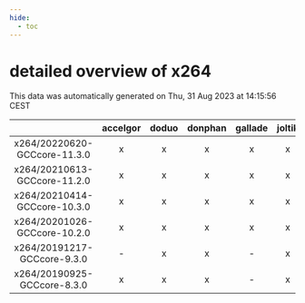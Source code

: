 ```yaml
---
hide:
  - toc
---
```


detailed overview of x264
=========================


This data was automatically generated on Thu, 31 Aug 2023 at 14:15:56 CEST  

| |accelgor|doduo|donphan|gallade|joltik|skitty|swalot|victini|
| :---: | :---: | :---: | :---: | :---: | :---: | :---: | :---: | :---: |
|x264/20220620-GCCcore-11.3.0|x|x|x|x|x|x|x|x|
|x264/20210613-GCCcore-11.2.0|x|x|x|x|x|x|x|x|
|x264/20210414-GCCcore-10.3.0|x|x|x|x|x|x|x|x|
|x264/20201026-GCCcore-10.2.0|x|x|x|x|x|x|x|x|
|x264/20191217-GCCcore-9.3.0|-|x|x|-|x|x|x|x|
|x264/20190925-GCCcore-8.3.0|x|x|x|-|x|x|x|x|
